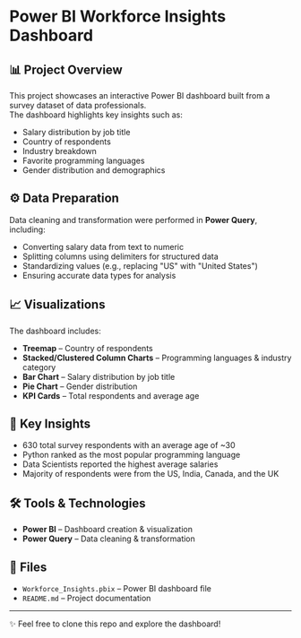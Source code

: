 # Power BI Workforce Insights Dashboard  

## 📊 Project Overview  
This project showcases an interactive Power BI dashboard built from a survey dataset of data professionals.  
The dashboard highlights key insights such as:  
- Salary distribution by job title  
- Country of respondents  
- Industry breakdown  
- Favorite programming languages  
- Gender distribution and demographics  

## ⚙️ Data Preparation  
Data cleaning and transformation were performed in **Power Query**, including:  
- Converting salary data from text to numeric  
- Splitting columns using delimiters for structured data  
- Standardizing values (e.g., replacing "US" with "United States")  
- Ensuring accurate data types for analysis  

## 📈 Visualizations  
The dashboard includes:  
- **Treemap** – Country of respondents  
- **Stacked/Clustered Column Charts** – Programming languages & industry category  
- **Bar Chart** – Salary distribution by job title  
- **Pie Chart** – Gender distribution  
- **KPI Cards** – Total respondents and average age  

## 🚀 Key Insights  
- 630 total survey respondents with an average age of ~30  
- Python ranked as the most popular programming language  
- Data Scientists reported the highest average salaries  
- Majority of respondents were from the US, India, Canada, and the UK  

## 🛠️ Tools & Technologies  
- **Power BI** – Dashboard creation & visualization  
- **Power Query** – Data cleaning & transformation  

## 📂 Files  
- `Workforce_Insights.pbix` – Power BI dashboard file  
- `README.md` – Project documentation  

---

✨ Feel free to clone this repo and explore the dashboard!  
